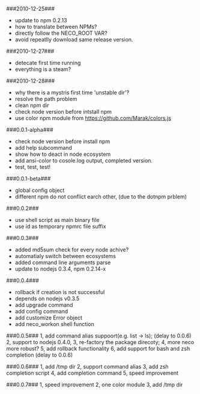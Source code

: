 ###2010-12-25###
* update to npm 0.2.13
* how to translate between NPMs?
* directly follow the NECO_ROOT VAR?
* avoid repeatlly download same release version.

###2010-12-27###
* detecate first time running
* everything is a steam?

###2010-12-28###
* why there is a mystris first time 'unstable dir'?
* resolve the path problem
* clean npm dir
* check node version before intstall npm
* use color npm module from https://github.com/Marak/colors.js

###0.0.1-alpha###
* check node version before install npm
* add help subcommand
* show how to deact in node ecosystem
* add ansi-color to cosole.log output, completed version.
* test, test, test!

###0.0.1-beta###
* global config object
* different npm do not conflict earch other, (due to the dotnpm prblem)

###0.0.2###
* use shell script as main binary file
* use id as temporary npmrc file suffix


###0.0.3###
* added md5sum check for every node achive?
* automatialy switch between ecosystems
* added command line arguments parse
* update to nodejs 0.3.4, npm 0.2.14-x

###0.0.4###
* rollback if creation is not successful
* depends on nodejs v0.3.5
* add upgrade command
* add config command
* add customize Error object
* add neco_workon shell function

###0.0.5###
1, add command alias suppoort(e.g. list -> ls); (delay to 0.0.6)
2, support to nodejs 0.4.0,
3, re-factory the package direcoty;
4, more neco more robust?
5, add rollback functionality
6, add support for bash and zsh completion     (delay to 0.0.6)

###0.0.6###
1, add /tmp dir
2, support command alias
3, add zsh completion script
4, add completion command
5, speed improvement

###0.0.7###
1, speed improvement
2, one color module
3, add /tmp dir
